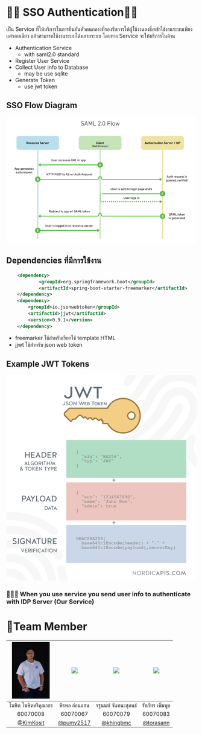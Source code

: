 # 🤛🏾 SSO Authentication🤜🏾

เป็น Service ที่ให้บริการในการยืนยันตัวตนกลางที่รองรับการให้ผู้ใช้งานลงชื่อเข้าใช้งานระบบเพียงแค่รอบเดียว แล้วสามารถใช้งานระบบได้หลายระบบ โดยทาง Service จะให้บริการในด้าน 
  - Authentication Service
    - with saml2.0 standard
  - Register User Service
  - Collect User info to Database
    - may be use sqlite
  - Generate Token
    - use jwt token

## SSO Flow Diagram
![SSoFlowDiagram](/resource/saml2.0.png)



## Dependencies ที่มีการใช้งาน

```xml
    <dependency>
            <groupId>org.springframework.boot</groupId>
            <artifactId>spring-boot-starter-freemarker</artifactId>
    </dependency>
    <dependency>
        <groupId>io.jsonwebtoken</groupId>
        <artifactId>jjwt</artifactId>
        <version>0.9.1</version>
    </dependency>
```
- freemarker ใช้สำหรับเรียกใช้ template HTML
- jjwt ใช้สำหรับ json web token
## Example JWT Tokens

![SSoFlowDiagram](/resource/jwt.png)

### 💁🏻‍♂️ When you use service you send user info to authenticate with IDP Server (Our Service)

# 👥Team Member

|<a href=""><img src="resource/kim.jpg" width="100px"></a>  |![](resource/fluke.jpg=100x100) |![](resource/khing.jpg=100x100) | ![](resource/tor.jpg=100x100)  |
| :-: | :-: | :-: | :-: |
| โฆษิต โฆษิตศรีคุณากร |พีรพล อ่อนแฮน |รฐนนท์ จันทนะสุคนธ์|รัชภัทร เพิ่มพูล
|60070008 |      60070067      |      60070079      | 60070083|
|    [@KimKosit](https://github.com/KimKosit)    |     [@pumy2517](https://github.com/pumy2517)     |     [@khingbmc](https://github.com/khingbmc)     | [@torasann](https://github.com/torasann) |



